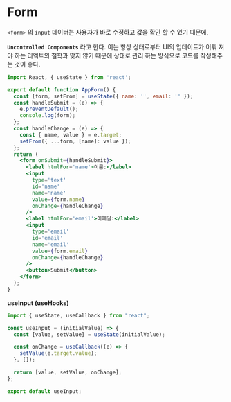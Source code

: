 # Form

`<form>` 의 `input` 데이터는 사용자가 바로 수정하고 값을 확인 할 수 있기 때문에, 

**`Uncontrolled Components`** 라고 한다. 이는 항상 상태로부터 UI의 업데이트가 이뤄 져야 하는 리엑트의 철학과 맞지 않기 때문에 상태로 관리 하는 방식으로 코드를 작성해주는 것이 좋다.

```jsx
import React, { useState } from 'react';

export default function AppForm() {
  const [form, setFrom] = useState({ name: '', email: '' });
  const handleSubmit = (e) => {
    e.preventDefault();
    console.log(form);
  };
  const handleChange = (e) => {
    const { name, value } = e.target;
    setFrom({ ...form, [name]: value });
  };
  return (
    <form onSubmit={handleSubmit}>
      <label htmlFor='name'>이름:</label>
      <input
        type='text'
        id='name'
        name='name'
        value={form.name}
        onChange={handleChange}
      />
      <label htmlFor='email'>이메일:</label>
      <input
        type='email'
        id='email'
        name='email'
        value={form.email}
        onChange={handleChange}
      />
      <button>Submit</button>
    </form>
  );
}
```

**useInput (useHooks)**

```jsx
import { useState, useCallback } from "react";

const useInput = (initialValue) => {
  const [value, setValue] = useState(initialValue);

  const onChange = useCallback((e) => {
    setValue(e.target.value);
  }, []);

  return [value, setValue, onChange];
};

export default useInput;
```